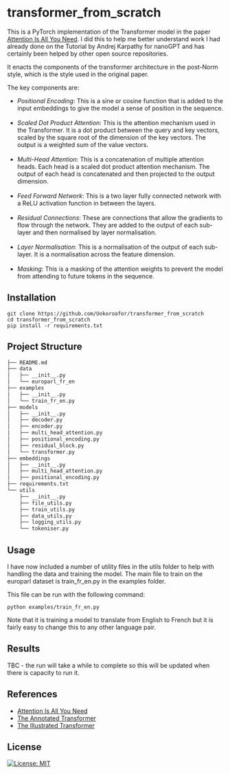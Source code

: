 # transformer_from_scratch

This is a PyTorch implementation of the Transformer model in the paper [Attention Is All You Need](https://arxiv.org/abs/1706.03762).
I did this to help me better understand work I had already done on the Tutorial by Andrej Karpathy for nanoGPT and has certainly been helped by other open source repositories.

It enacts the components of the transformer architecture in the post-Norm style, which is the style used in the original paper.

The key components are:
- *Positional Encoding*: This is a sine or cosine function that is added to the input embeddings to give the model a sense of position in the sequence.
<br><br>
- *Scaled Dot Product Attention*: This is the attention mechanism used in the Transformer. It is a dot product between the query and key vectors, scaled by the square root of the dimension of the key vectors. The output is a weighted sum of the value vectors.
<br><br>
- *Multi-Head Attention*: This is a concatenation of multiple attention heads. Each head is a scaled dot product attention mechanism. The output of each head is concatenated and then projected to the output dimension.
<br><br>
- *Feed Forward Network*: This is a two layer fully connected network with a ReLU activation function in between the layers.
<br><br>
- *Residual Connections*: These are connections that allow the gradients to flow through the network. They are added to the output of each sub-layer and then normalised by layer normalisation.
<br><br>
- *Layer Normalisation*: This is a normalisation of the output of each sub-layer. It is a normalisation across the feature dimension.
<br><br>
- *Masking*: This is a masking of the attention weights to prevent the model from attending to future tokens in the sequence.

## Installation
```
git clone https://github.com/Uokoroafor/transformer_from_scratch
cd transformer_from_scratch
pip install -r requirements.txt
```

## Project Structure
```bash
├── README.md
├── data
│   ├── __init__.py
│   └── europarl_fr_en
├── examples
│   ├── __init__.py
│   └── train_fr_en.py
├── models
│   ├── __init__.py
│   ├── decoder.py
│   ├── encoder.py
│   ├── multi_head_attention.py
│   ├── positional_encoding.py
│   ├── residual_block.py
│   └── transformer.py
├── embeddings
│   ├── __init__.py
│   ├── multi_head_attention.py
│   ├── positional_encoding.py
├── requirements.txt
└── utils
    ├── __init__.py
    ├── file_utils.py
    ├── train_utils.py
    ├── data_utils.py
    ├── logging_utils.py
    └── tokeniser.py
```

## Usage
I have now included a number of utility files in the utils folder to help with handling the data and training the model. 
The main file to train on the europarl dataset is train_fr_en.py in the examples folder.

This file can be run with the following command:
```
python examples/train_fr_en.py
```
Note that it is training a model to translate from English to French but it is fairly easy to change this to any other language pair.
## Results
TBC - the run will take a while to complete so this will be updated when there is capacity to run it.

## References
- [Attention Is All You Need](https://arxiv.org/abs/1706.03762)
- [The Annotated Transformer](https://nlp.seas.harvard.edu/2018/04/03/attention.html)
- [The Illustrated Transformer](http://jalammar.github.io/illustrated-transformer/)


## License
[![License: MIT](https://img.shields.io/badge/License-MIT-yellow.svg)](https://opensource.org/licenses/MIT)


